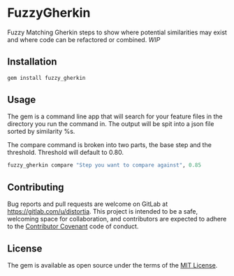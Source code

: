 # FuzzyGherkin

Fuzzy Matching Gherkin steps to show where potential similarities may exist and where code can be refactored or combined. *WIP*

## Installation

```ruby
gem install fuzzy_gherkin
```

## Usage

The gem is a command line app that will search for your feature files in the directory you run the command in. 
The output will be spit into a json file sorted by similarity %s. 

The compare command is broken into two parts, the base step and the threshold. Threshold will default to 0.80.

```ruby 
fuzzy_gherkin compare "Step you want to compare against", 0.85
```

## Contributing

Bug reports and pull requests are welcome on GitLab at https://gitlab.com/u/distortia. This project is intended to be a safe, welcoming space for collaboration, and contributors are expected to adhere to the [Contributor Covenant](contributor-covenant.org) code of conduct.


## License

The gem is available as open source under the terms of the [MIT License](http://opensource.org/licenses/MIT).


